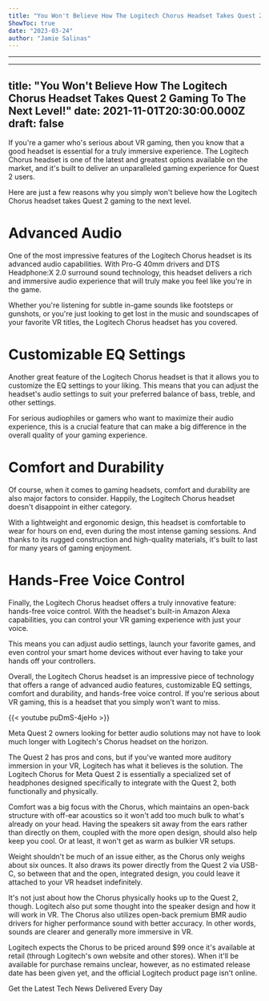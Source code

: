 ```yaml
---
title: "You Won't Believe How The Logitech Chorus Headset Takes Quest 2 Gaming To The Next Level!"
ShowToc: true 
date: "2023-03-24"
author: "Jamie Salinas"
---
```

*****
---
title: "You Won't Believe How The Logitech Chorus Headset Takes Quest 2 Gaming To The Next Level!"
date: 2021-11-01T20:30:00.000Z
draft: false
---

If you're a gamer who's serious about VR gaming, then you know that a good headset is essential for a truly immersive experience. The Logitech Chorus headset is one of the latest and greatest options available on the market, and it's built to deliver an unparalleled gaming experience for Quest 2 users.

Here are just a few reasons why you simply won't believe how the Logitech Chorus headset takes Quest 2 gaming to the next level.

# Advanced Audio

One of the most impressive features of the Logitech Chorus headset is its advanced audio capabilities. With Pro-G 40mm drivers and DTS Headphone:X 2.0 surround sound technology, this headset delivers a rich and immersive audio experience that will truly make you feel like you're in the game.

Whether you're listening for subtle in-game sounds like footsteps or gunshots, or you're just looking to get lost in the music and soundscapes of your favorite VR titles, the Logitech Chorus headset has you covered.

# Customizable EQ Settings

Another great feature of the Logitech Chorus headset is that it allows you to customize the EQ settings to your liking. This means that you can adjust the headset's audio settings to suit your preferred balance of bass, treble, and other settings.

For serious audiophiles or gamers who want to maximize their audio experience, this is a crucial feature that can make a big difference in the overall quality of your gaming experience.

# Comfort and Durability

Of course, when it comes to gaming headsets, comfort and durability are also major factors to consider. Happily, the Logitech Chorus headset doesn't disappoint in either category.

With a lightweight and ergonomic design, this headset is comfortable to wear for hours on end, even during the most intense gaming sessions. And thanks to its rugged construction and high-quality materials, it's built to last for many years of gaming enjoyment.

# Hands-Free Voice Control

Finally, the Logitech Chorus headset offers a truly innovative feature: hands-free voice control. With the headset's built-in Amazon Alexa capabilities, you can control your VR gaming experience with just your voice.

This means you can adjust audio settings, launch your favorite games, and even control your smart home devices without ever having to take your hands off your controllers.

Overall, the Logitech Chorus headset is an impressive piece of technology that offers a range of advanced audio features, customizable EQ settings, comfort and durability, and hands-free voice control. If you're serious about VR gaming, this is a headset that you simply won't want to miss.

{{< youtube puDmS-4jeHo >}} 




Meta Quest 2 owners looking for better audio solutions may not have to look much longer with Logitech's Chorus headset on the horizon.

 

The Quest 2 has pros and cons, but if you've wanted more auditory immersion in your VR, Logitech has what it believes is the solution. The Logitech Chorus for Meta Quest 2 is essentially a specialized set of headphones designed specifically to integrate with the Quest 2, both functionally and physically.

 

Comfort was a big focus with the Chorus, which maintains an open-back structure with off-ear acoustics so it won't add too much bulk to what's already on your head. Having the speakers sit away from the ears rather than directly on them, coupled with the more open design, should also help keep you cool. Or at least, it won't get as warm as bulkier VR setups.

 

Weight shouldn't be much of an issue either, as the Chorus only weighs about six ounces. It also draws its power directly from the Quest 2 via USB-C, so between that and the open, integrated design, you could leave it attached to your VR headset indefinitely.

 

It's not just about how the Chorus physically hooks up to the Quest 2, though. Logitech also put some thought into the speaker design and how it will work in VR. The Chorus also utilizes open-back premium BMR audio drivers for higher performance sound with better accuracy. In other words, sounds are clearer and generally more immersive in VR.

 

Logitech expects the Chorus to be priced around $99 once it's available at retail (through Logitech's own website and other stores). When it'll be available for purchase remains unclear, however, as no estimated release date has been given yet, and the official Logitech product page isn't online.

 

Get the Latest Tech News Delivered Every Day



